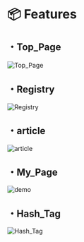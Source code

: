# 📦 Features

## ・Top_Page

![Top_Page](https://gyazo.com/208519fc8474448d25a029957764316e/raw)
　
## ・Registry

![Registry](https://gyazo.com/988bede70b82023ddd0ccaf7656dcc13/raw)

## ・article

![article](https://gyazo.com/ce78ff2b6f5556d73cc0555dcee75f88/raw)

## ・My_Page

![demo](https://gyazo.com/722d40143fd9a79e931eafc8fa95010a/raw)

## ・Hash_Tag

![Hash_Tag](https://gyazo.com/529753f1dca66294451af3b9d4e7868b/raw)




　

